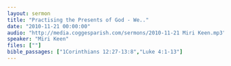 ```yaml
---
layout: sermon
title: "Practising the Presents of God - We.."
date: "2010-11-21 00:00:00"
audio: "http://media.coggesparish.com/sermons/2010-11-21 Miri Keen.mp3"
speaker: "Miri Keen"
files: [""]
bible_passages: ["1Corinthians 12:27-13:8","Luke 4:1-13"]
---
```

